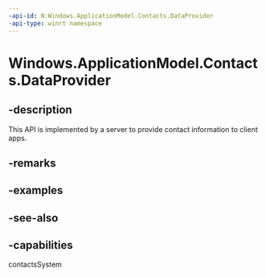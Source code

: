 ```yaml
---
-api-id: N:Windows.ApplicationModel.Contacts.DataProvider
-api-type: winrt namespace
---
```


# Windows.ApplicationModel.Contacts.DataProvider

## -description
This API is implemented by a server to provide contact information to client apps.

## -remarks

## -examples

## -see-also
## -capabilities
contactsSystem
